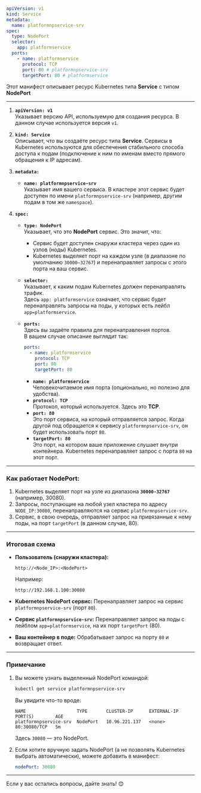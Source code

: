 
```yaml
apiVersion: v1
kind: Service
metadata:
  name: platformnpservice-srv
spec:
  type: NodePort
  selector:
    app: platformservice
  ports:
    - name: platformservice
      protocol: TCP
      port: 80 # platformnpservice-srv
      targetPort: 80 # platformservice
```

Этот манифест описывает ресурс Kubernetes типа **Service** с типом **NodePort**

---

1. **`apiVersion: v1`**  
    Указывает версию API, используемую для создания ресурса. В данном случае используется версия `v1`.
    
2. **`kind: Service`**  
    Описывает, что вы создаёте ресурс типа **Service**. Сервисы в Kubernetes используются для обеспечения стабильного способа доступа к подам (подключение к ним по именам вместо прямого обращения к IP адресам).
    
3. **`metadata:`**
    
    - **`name: platformnpservice-srv`**  
        Указывает имя вашего сервиса. В кластере этот сервис будет доступен по имени `platformnpservice-srv` (например, другим подам в том же `namespace`).
4. **`spec:`**
    
    - **`type: NodePort`**  
        Указывает, что это **NodePort** сервис. Это значит, что:
        
        - Сервис будет доступен снаружи кластера через один из узлов (ноды) Kubernetes.
        - Kubernetes выделяет порт на каждом узле (в диапазоне по умолчанию `30000–32767`) и перенаправляет запросы с этого порта на ваш сервис.
    - **`selector:`**  
        Указывает, к каким подам Kubernetes должен перенаправлять трафик.  
        Здесь `app: platformservice` означает, что сервис будет перенаправлять запросы на поды, у которых есть лейбл `app=platformservice`.
        
    - **`ports:`**  
        Здесь вы задаёте правила для перенаправления портов.  
        В вашем случае описание выглядит так:
        
        ```yaml
        ports:
          - name: platformservice
            protocol: TCP
            port: 80
            targetPort: 80
        ```
        
        - **`name: platformservice`**  
            Человекочитаемое имя порта (опционально, но полезно для удобства).
        - **`protocol: TCP`**  
            Протокол, который используется. Здесь это **TCP**.
        - **`port: 80`**  
            Это порт сервиса, на который отправляется запрос. Когда другой под обращается к сервису `platformnpservice-srv`, он будет использовать порт `80`.
        - **`targetPort: 80`**  
            Это порт, на котором ваше приложение слушает внутри контейнера. Kubernetes перенаправляет запрос с порта `80` на этот порт.

---

### Как работает NodePort:

1. Kubernetes выделяет порт на узле из диапазона **`30000-32767`** (например, 30080).
2. Запросы, поступающие на любой узел кластера по адресу `NODE_IP:30080`, перенаправляются на сервис `platformnpservice-srv`.
3. Сервис, в свою очередь, отправляет запрос на привязанные к нему поды, на порт `targetPort` (в данном случае, 80).

---

### Итоговая схема

- **Пользователь (снаружи кластера):**
    
    ```
    http://<Node_IP>:<NodePort>
    ```
    
    Например:
    
    ```
    http://192.168.1.100:30080
    ```
    
- **Kubernetes NodePort сервис:** Перенаправляет запрос на сервис `platformnpservice-srv` (порт `80`).
    
- **Сервис `platformnpservice-srv`:** Перенаправляет запрос на поды с лейблом `app=platformservice`, на их порт `targetPort` (80).
    
- **Ваш контейнер в поде:** Обрабатывает запрос на порту `80` и возвращает ответ.
    

---

### Примечание

1. Вы можете узнать выделенный NodePort командой:
    
    ```bash
    kubectl get service platformnpservice-srv
    ```
    
    Вы увидите что-то вроде:
    
    ```
    NAME                   TYPE       CLUSTER-IP      EXTERNAL-IP   PORT(S)        AGE
    platformnpservice-srv  NodePort   10.96.221.137   <none>        80:30080/TCP   5m
    ```
    
    Здесь `30080` — это NodePort.
    
2. Если хотите вручную задать NodePort (а не позволять Kubernetes выбрать автоматически), можете добавить в манифест:
    
    ```yaml
    nodePort: 30080
    ```
    

---

Если у вас остались вопросы, дайте знать! 😊